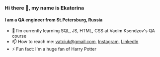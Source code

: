 ### Hi there 👋, my name is Ekaterina
#### I am a QA engineer from St.Petersburg, Russia

- 🌱 I’m currently learning SQL, JS, HTML, CSS at Vadim Ksendzov's QA course
- 📫 How to reach me: vatciuk@gmail.com, [Instagram](https://instagram.com/ne__sterova?igshid=YmMyMTA2M2Y=), [LinkedIn](https://www.linkedin.com/in/ekaterina-nesterovaa/)
- ⚡️ Fun fact: I'm a huge fan of Harry Potter
